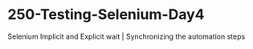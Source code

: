 # 250-Testing-Selenium-Day4
Selenium Implicit and Explicit wait | Synchronizing the automation steps
